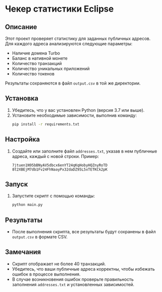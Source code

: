# Чекер статистики Eclipse 

## Описание
Этот проект проверяет статистику для заданных публичных адресов. Для каждого адреса анализируются следующие параметры:
- Наличие домена Turbo
- Баланс в нативной монете
- Количество транзакций
- Количество уникальных приложений
- Количество токенов

Результаты сохраняются в файл `output.csv` в той же директории.

## Установка
1. Убедитесь, что у вас установлен Python (версия 3.7 или выше).
2. Установите необходимые зависимости, выполнив команду:
   ```bash
   pip install -r requirements.txt
   ```

## Настройка
1. Создайте или заполните файл `addresses.txt`, указав в нем публичные адреса, каждый с новой строки. Пример:
   ```
   7jtuen1N95bBNyAV5dbcx6enYT24qKqHobyHQZnyRoTD
   8t2XBEjM7db1Fv24FhNaayPx32daDZ95L5xTETKCk2pK
   ```

## Запуск
1. Запустите скрипт с помощью команды:
   ```bash
   python main.py
   ```

## Результаты
- После выполнения скрипта, все результаты будут сохранены в файл `output.csv` в формате CSV.

## Замечания
- Скрипт отображает не более 40 транзакций. 
- Убедитесь, что ваши публичные адреса корректны, чтобы избежать ошибок в процессе выполнения.
- В случае возникновения ошибок проверьте правильность заполнения `addresses.txt` и установленных зависимостей.

